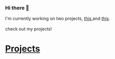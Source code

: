 ### Hi there 👋
I'm currently working on two projects, <a href="https://github.com/SalaniLeo/AppImageCreator-PyGoBject-version"> this </a> and <a href="https://github.com/SalaniLeo/AppImageCreator-PyGoBject-version"> this</a>. 
<br><br> check out my projects!

<h1><b><a href="https://salanileo.github.io/SalaniLeo/">Projects</a>
